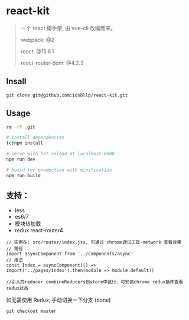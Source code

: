 # react-kit

> 一个 react 脚手架, 由 vue-cli 改编而来。 
>
> webpack: @2
>
> react: @15.6.1
>
> react-router-dom: @4.2.2

## Insall

```
git clone git@github.com:idsbllp/react-kit.git
```

## Usage

``` bash
rm -rf .git

# install dependencies
(c)npm install

# serve with hot reload at localhost:8080
npm run dev

# build for production with minification
npm run build

```

## 支持：

+ less
+ es6/7
+ 模块热加载
+ redux react-router4

```
// 实例在: src/router/index.jsx, 可通过 chrome调试工具-network 查看效果
// 路径
import asyncComponent from '../components/async'
// 用法
const Index = asyncComponent(() => import('../pages/index').then(module => module.default))

//引入的reducer combineReducers到store中就行，可安装chrome redux插件查看redux状态
```


如无需使用 Redux, 手动切换一下分支 (done)

```
git checkout master
```
